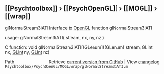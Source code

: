## [[Psychtoolbox]] &#8250; [[PsychOpenGL]] &#8250; [[MOGL]] &#8250; [[wrap]]

glNormalStream3iATI  Interface to [OpenGL](OpenGL) function glNormalStream3iATI  
  
usage:  glNormalStream3iATI( stream, nx, ny, nz )  
  
C function:  void glNormalStream3iATI[(GLenum]((GLenum) stream, [GLint](GLint) nx, [GLint](GLint) ny, [GLint](GLint) nz)  




<div class="code_header" style="text-align:right;">
  <span style="float:left;">Path&nbsp;&nbsp;</span> <span class="counter">Retrieve <a href=
  "https://raw.github.com/Psychtoolbox-3/Psychtoolbox-3/beta/Psychtoolbox/PsychOpenGL/MOGL/wrap/glNormalStream3iATI.m">current version from GitHub</a> | View <a href=
  "https://github.com/Psychtoolbox-3/Psychtoolbox-3/commits/beta/Psychtoolbox/PsychOpenGL/MOGL/wrap/glNormalStream3iATI.m">changelog</a></span>
</div>
<div class="code">
  <code>Psychtoolbox/PsychOpenGL/MOGL/wrap/glNormalStream3iATI.m</code>
</div>

